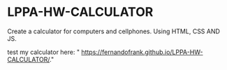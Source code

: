 # LPPA-HW-CALCULATOR
Create a calculator for computers and cellphones. Using HTML, CSS AND JS.

test my calculator here: " https://fernandofrank.github.io/LPPA-HW-CALCULATOR/."
